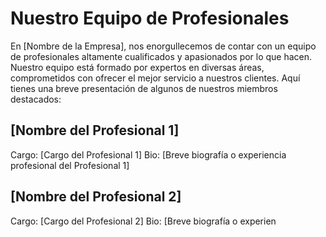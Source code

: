 # Nuestro Equipo de Profesionales

En [Nombre de la Empresa], nos enorgullecemos de contar con un equipo de profesionales altamente cualificados y apasionados por lo que hacen. Nuestro equipo está formado por expertos en diversas áreas, comprometidos con ofrecer el mejor servicio a nuestros clientes. Aquí tienes una breve presentación de algunos de nuestros miembros destacados:

## [Nombre del Profesional 1]
Cargo: [Cargo del Profesional 1]
Bio: [Breve biografía o experiencia profesional del Profesional 1]

## [Nombre del Profesional 2]
Cargo: [Cargo del Profesional 2]
Bio: [Breve biografía o experien
